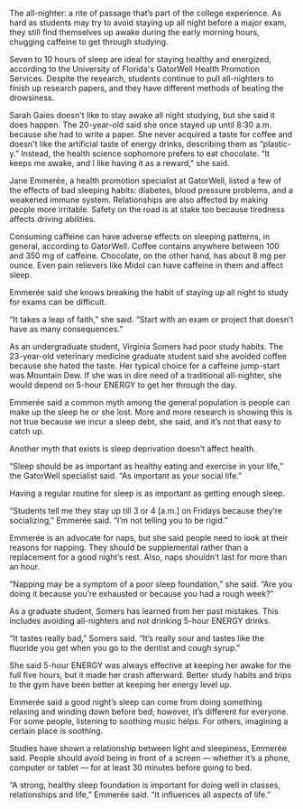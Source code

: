 The all-nighter: a rite of passage that’s part of the college experience. As hard as students may try to avoid staying up all night before a major exam, they still find themselves up awake during the early morning hours, chugging caffeine to get through studying.

Seven to 10 hours of sleep are ideal for staying healthy and energized, according to the University of Florida's GatorWell Health Promotion Services. Despite the research, students continue to pull all-nighters to finish up research papers, and they have different methods of beating the drowsiness.

Sarah Gaies doesn't like to stay awake all night studying, but she said it does happen. The 20-year-old said she once stayed up until 8:30 a.m. because she had to write a paper. She never acquired a taste for coffee and doesn't like the artificial taste of energy drinks, describing them as “plastic-y.”  Instead, the health science sophomore prefers to eat chocolate. 
 “It keeps me awake, and I like having it as a reward," she said.

Jane Emmerée, a health promotion specialist at GatorWell, listed a few of the effects of bad sleeping habits: diabetes, blood pressure problems, and a weakened immune system. Relationships are also affected by making people more irritable. Safety on the road is at stake too because tiredness affects driving abilities.

Consuming caffeine can have adverse effects on sleeping patterns, in general, according to GatorWell.  Coffee contains anywhere between 100 and 350 mg of caffeine.  Chocolate, on the other hand, has about 8 mg per ounce.  Even pain relievers like Midol can have caffeine in them and affect sleep.

Emmerée said she knows breaking the habit of staying up all night to study for exams can be difficult. 

“It takes a leap of faith,” she said.  “Start with an exam or project that doesn’t have as many consequences.”	

As an undergraduate student, Virginia Somers had poor study habits. The 23-year-old veterinary medicine graduate student said she avoided coffee because she hated the taste.  Her typical choice for a caffeine jump-start was Mountain Dew. If she was in dire need of a traditional all-nighter, she would depend on 5-hour ENERGY to get her through the day.

Emmerée said a common myth among the general population is people can make up the sleep he or she lost. More and more research is showing this is not true because we incur a sleep debt, she said, and it’s not that easy to catch up.

Another myth that exists is sleep deprivation doesn’t affect health.

“Sleep should be as important as healthy eating and exercise in your life,” the GatorWell specialist said. “As important as your social life.”

Having a regular routine for sleep is as important as getting enough sleep.

“Students tell me they stay up till 3 or 4 [a.m.] on Fridays because they’re socializing,” Emmerée said.  “I’m not telling you to be rigid.” 

Emmerée is an advocate for naps, but she said people need to look at their reasons for napping. They should be supplemental rather than a replacement for a good night’s rest. Also, naps shouldn’t last for more than an hour. 

“Napping may be a symptom of a poor sleep foundation,” she said. “Are you doing it because you’re exhausted or because you had a rough week?” 

As a graduate student, Somers has learned from her past mistakes. This includes avoiding all-nighters and not drinking 5-hour ENERGY drinks.

“It tastes really bad,” Somers said. “It’s really sour and tastes like the fluoride you get when you go to the dentist and cough syrup.”

She said 5-hour ENERGY was always effective at keeping her awake for the full five hours, but it made her crash afterward. Better study habits and trips to the gym have been better at keeping her energy level up.

Emmerée said a good night’s sleep can come from doing something relaxing and winding down before bed; however, it’s different for everyone. For some people, listening to soothing music helps.  For others, imagining a certain place is soothing.

Studies have shown a relationship between light and sleepiness, Emmerée said. People should avoid being in front of a screen — whether it’s a phone, computer or tablet — for at least 30 minutes before going to bed.

“A strong, healthy sleep foundation is important for doing well in classes, relationships and life,” Emmerée said. “It influences all aspects of life.”


